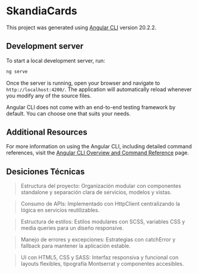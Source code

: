 # SkandiaCards

This project was generated using [Angular CLI](https://github.com/angular/angular-cli) version 20.2.2.

## Development server

To start a local development server, run:

```bash
ng serve
```

Once the server is running, open your browser and navigate to `http://localhost:4200/`. The application will automatically reload whenever you modify any of the source files.


Angular CLI does not come with an end-to-end testing framework by default. You can choose one that suits your needs.

## Additional Resources

For more information on using the Angular CLI, including detailed command references, visit the [Angular CLI Overview and Command Reference](https://angular.dev/tools/cli) page.

## Desiciones Técnicas 
>Estructura del proyecto: Organización modular con componentes standalone y separación clara de servicios, modelos y vistas.

>Consumo de APIs: Implementado con HttpClient centralizando la lógica en servicios reutilizables.

>Estructura de estilos: Estilos modulares con SCSS, variables CSS y media queries para un diseño responsive.

>Manejo de errores y excepciones: Estrategias con catchError y fallback para mantener la aplicación estable.

>UI con HTML5, CSS y SASS: Interfaz responsiva y funcional con layouts flexibles, tipografía Montserrat y componentes accesibles.